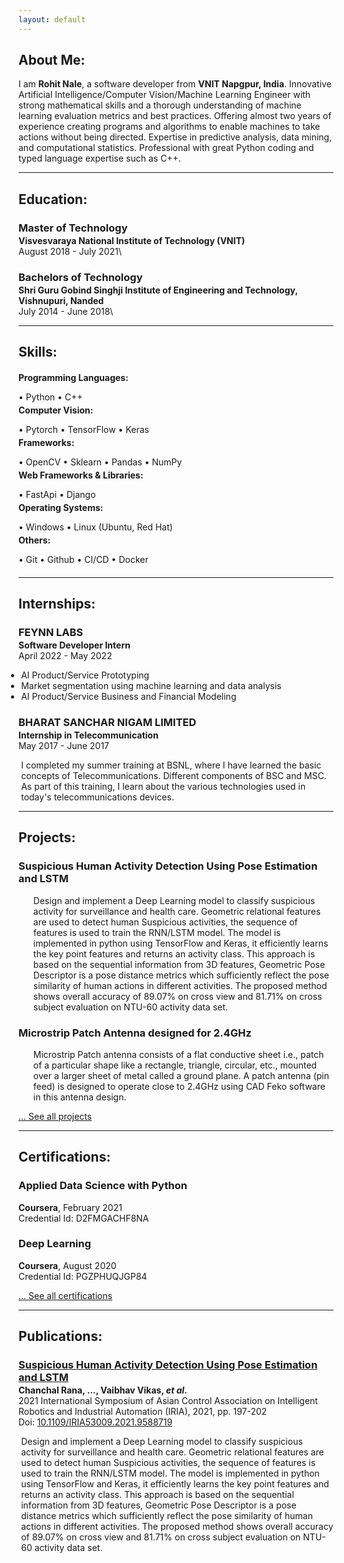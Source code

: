 ```yaml
---
layout: default
---
```

## About Me:

I am **Rohit Nale**, a software developer from **VNIT Napgpur, India**. Innovative Artificial Intelligence/Computer Vision/Machine Learning Engineer with strong mathematical skills and a thorough understanding of machine learning evaluation metrics and best practices. Offering almost two years of experience creating programs and algorithms to enable machines to take actions without being directed. Expertise in predictive analysis, data mining, and computational statistics. Professional with great Python coding and typed language expertise such as C++.

---

## Education:

<h3 style="margin-bottom:2px;">Master of Technology</h3>
<h4 style="margin:0;">Visvesvaraya National Institute of Technology (VNIT)</h4>
August 2018 - July 2021\

<h3 style="margin-bottom:2px;">Bachelors of Technology</h3>
<h4 style="margin:0;">Shri Guru Gobind Singhji Institute of Engineering and Technology, Vishnupuri, Nanded</h4>
July 2014 - June 2018\


---

## Skills:

<h4 style="margin-bottom:2px;">Programming Languages:</h4>
<p style="margin-bottom:4px;">&#x2022; Python &#x2022; C++</p>

<h4 style="margin-bottom:2px; margin-top:2px;">Computer Vision:</h4>
<p style="margin-bottom:4px;">&#x2022; Pytorch &#x2022; TensorFlow &#x2022; Keras</p>

<h4 style="margin-bottom:2px; margin-top:2px;">Frameworks:</h4>
<p style="margin-bottom:4px;">&#x2022; OpenCV &#x2022; Sklearn &#x2022; Pandas &#x2022; NumPy</p>

<h4 style="margin-bottom:2px; margin-top:2px;">Web Frameworks & Libraries:</h4>
<p style="margin-bottom:4px;">&#x2022; FastApi &#x2022; Django</p>

<h4 style="margin-bottom:2px; margin-top:2px;">Operating Systems:</h4>
<p style="margin-bottom:4px;">&#x2022; Windows &#x2022; Linux (Ubuntu, Red Hat)</p>

<h4 style="margin-bottom:2px; margin-top:2px;">Others:</h4>
<p style="margin-bottom:20px;">&#x2022; Git &#x2022; Github &#x2022; CI/CD &#x2022; Docker</p>

---

  
## Internships:

<h3 style="margin-bottom:2px;"> FEYNN LABS</h3>
<p style="margin:0;"><b>Software Developer Intern</b><br>
April 2022 - May 2022</p>
<ul style="margin-left: -1.4em;">
  <li> AI Product/Service Prototyping</li>
  <li> Market segmentation using machine learning and data analysis</li>
  <li>AI Product/Service Business and Financial Modeling</li>
</ul>  
  
<h3 style="margin-bottom:2px;">BHARAT SANCHAR NIGAM LIMITED</h3>
<p style="margin:0;"><b>Internship in Telecommunication</b><br>
May 2017 - June 2017</p>
<ul style="margin-left: -1.4em;">
  I completed my summer training at BSNL, where I have learned the basic concepts of Telecommunications. Different components of BSC and MSC. As part of this training, I learn about the various technologies used in today's telecommunications devices.
</ul>

---

## Projects:

<div class="card">
  <h3> Suspicious Human Activity Detection Using Pose Estimation and LSTM</h3>
  <ul>
    Design and implement a Deep Learning model to classify suspicious activity for surveillance and health care. Geometric relational features are used to detect human Suspicious activities, the sequence of features is used to train the RNN/LSTM model. The model is implemented in python using TensorFlow and Keras, it efficiently learns the key point features and returns an activity class. This approach is based on the sequential information from 3D features, Geometric Pose Descriptor is a pose distance metrics which sufficiently reflect the pose similarity of human actions in different activities. The proposed method shows overall accuracy of 89.07% on cross view and 81.71% on cross subject evaluation on NTU-60 activity data set.
  </ul>
  <a href="https://vaibhavvikas.ml/housing-price-predictor/"><span class="card-link-spanner"></span></a>
</div>

<div class="card">
  <h3>Microstrip Patch Antenna designed for 2.4GHz</h3>
  <ul>
    Microstrip Patch antenna consists of a flat conductive sheet i.e., patch of a particular shape like a rectangle, triangle, circular, etc., mounted over a larger sheet of metal called a ground plane. A patch antenna (pin feed) is designed to operate close to 2.4GHz using CAD Feko software in this antenna design.
  </ul>
  <a href="https://vaibhavvikas.ml/distributed-cloud"><span class="card-link-spanner"></span></a>
</div>

[... See all projects](./projects)

---

## Certifications:

<div class="card">
  <h3>Applied Data Science with Python</h3>
  <p><b>Coursera</b>, February 2021<br>
  Credential Id: D2FMGACHF8NA</p>
  <a href="http://coursera.org/verify/specialization/D2FMGACHF8NA"><span class="card-link-spanner"></span></a>
</div>

<div class="card">
  <h3>Deep Learning</h3>
  <p><b>Coursera</b>, August 2020<br>
  Credential Id: PGZPHUQJGP84</p>
  <a href="http://coursera.org/verify/specialization/PGZPHUQJGP84"><span class="card-link-spanner"></span></a>
</div>

[... See all certifications](./certifications)

---

## Publications:

<h3 style="margin-bottom:2px; color:var(--clr-a-text);"><a href="https://ieeexplore.ieee.org/xpl/conhome/9586784/proceeding">Suspicious Human Activity Detection Using Pose Estimation and LSTM</a></h3>
<p style="margin:0;"><b>Chanchal Rana, ..., Vaibhav Vikas, <i>et al</i>.</b><br>
2021 International Symposium of Asian Control Association on Intelligent Robotics and Industrial Automation (IRIA), 2021, pp. 197-202<br>
Doi: <a href="10.1109/IRIA53009.2021.9588719">10.1109/IRIA53009.2021.9588719</a></p>
<ul style="margin-left: -1.4em;">
  Design and implement a Deep Learning model to classify suspicious activity for surveillance and health care. Geometric relational features are used to detect human Suspicious activities, the sequence of features is used to train the RNN/LSTM model. The model is implemented in python using TensorFlow and Keras, it efficiently learns the key point features and returns an activity class. This approach is based on the sequential information from 3D features, Geometric Pose Descriptor is a pose distance metrics which sufficiently reflect the pose similarity of human actions in different activities. The proposed method shows overall accuracy of 89.07% on cross view and 81.71% on cross subject evaluation on NTU-60 activity data set.
</ul>